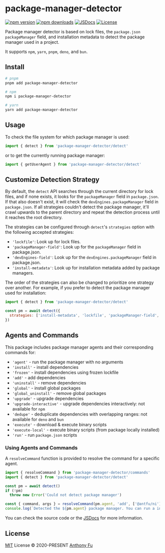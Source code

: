 # package-manager-detector

[![npm version][npm-version-src]][npm-version-href]
[![npm downloads][npm-downloads-src]][npm-downloads-href]
[![JSDocs][jsdocs-src]][jsdocs-href]
[![License][license-src]][license-href]

Package manager detector is based on lock files, the `package.json` `packageManager` field, and installation metadata to detect the package manager used in a project.

It supports `npm`, `yarn`, `pnpm`, `deno`, and `bun`.

## Install

```sh
# pnpm
pnpm add package-manager-detector

# npm
npm i package-manager-detector

# yarn
yarn add package-manager-detector
```

## Usage

To check the file system for which package manager is used:

```js
import { detect } from 'package-manager-detector/detect'
```

or to get the currently running package manager:

```js
import { getUserAgent } from 'package-manager-detector/detect'
```

## Customize Detection Strategy

By default, the `detect` API searches through the current directory for lock files, and if none exists, it looks for the `packageManager` field in `package.json`. If that also doesn't exist, it will check the `devEngines.packageManager` field in `package.json`. If all strategies couldn't detect the package manager, it'll crawl upwards to the parent directory and repeat the detection process until it reaches the root directory.

The strategies can be configured through `detect`'s `strategies` option with the following accepted strategies:

- `'lockfile'`: Look up for lock files.
- `'packageManager-field'`: Look up for the `packageManager` field in package.json.
- `'devEngines-field'`: Look up for the `devEngines.packageManager` field in package.json.
- `'install-metadata'`: Look up for installation metadata added by package managers.

The order of the strategies can also be changed to prioritize one strategy over another. For example, if you prefer to detect the package manager used for installation:

```js
import { detect } from 'package-manager-detector/detect'

const pm = await detect({
  strategies: ['install-metadata', 'lockfile', 'packageManager-field', 'devEngines-field']
})
```

## Agents and Commands

This package includes package manager agents and their corresponding commands for:

- `'agent'` - run the package manager with no arguments
- `'install'` - install dependencies
- `'frozen'` - install dependencies using frozen lockfile
- `'add'` - add dependencies
- `'uninstall'` - remove dependencies
- `'global'` - install global packages
- `'global_uninstall'` - remove global packages
- `'upgrade'` - upgrade dependencies
- `'upgrade-interactive'` - upgrade dependencies interactively: not available for `npm`
- `'dedupe'` - deduplicate dependencies with overlapping ranges: not available for `deno` and `bun`
- `'execute'` - download & execute binary scripts
- `'execute-local'` - execute binary scripts (from package locally installed)
- `'run'` - run `package.json` scripts

### Using Agents and Commands

A `resolveCommand` function is provided to resolve the command for a specific agent.

```ts
import { resolveCommand } from 'package-manager-detector/commands'
import { detect } from 'package-manager-detector/detect'

const pm = await detect()
if (!pm)
  throw new Error('Could not detect package manager')

const { command, args } = resolveCommand(pm.agent, 'add', ['@antfu/ni']) // { command: 'pnpm', args: ['add', '@antfu/ni'] }
console.log(`Detected the ${pm.agent} package manager. You can run a install with ${command} ${args.join(' ')}`)
```

You can check the source code or the [JSDocs](https://www.jsdocs.io/package/package-manager-detector) for more information.

## License

[MIT](./LICENSE) License © 2020-PRESENT [Anthony Fu](https://github.com/antfu)

<!-- Badges -->

[npm-version-src]: https://img.shields.io/npm/v/package-manager-detector?style=flat&colorA=18181B&colorB=F0DB4F
[npm-version-href]: https://npmjs.com/package/package-manager-detector
[npm-downloads-src]: https://img.shields.io/npm/dm/package-manager-detector?style=flat&colorA=18181B&colorB=F0DB4F
[npm-downloads-href]: https://npmjs.com/package/package-manager-detector
[jsdocs-src]: https://img.shields.io/badge/jsdocs-reference-080f12?style=flat&colorA=18181B&colorB=F0DB4F
[jsdocs-href]: https://www.jsdocs.io/package/package-manager-detector
[license-src]: https://img.shields.io/github/license/antfu-collective/package-manager-detector.svg?style=flat&colorA=18181B&colorB=F0DB4F
[license-href]: https://github.com/antfu-collective/package-manager-detector/blob/main/LICENSE
